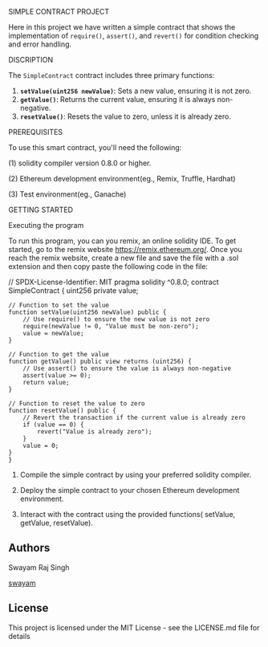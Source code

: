 SIMPLE CONTRACT PROJECT

Here in this project we have written a simple contract that shows the implementation of `require()`, `assert()`, and `revert()` for condition checking and error handling.

DISCRIPTION

The `SimpleContract` contract includes three primary functions:
1. **`setValue(uint256 newValue)`**: Sets a new value, ensuring it is not zero.
2. **`getValue()`**: Returns the current value, ensuring it is always non-negative.
3. **`resetValue()`**: Resets the value to zero, unless it is already zero.

 PREREQUISITES

 To use this smart contract, you'll need the following:
 
 (1) solidity compiler version 0.8.0 or higher.
 
 (2) Ethereum development environment(eg., Remix, Truffle, Hardhat)
 
 (3) Test environment(eg., Ganache)

GETTING STARTED

Executing the program

To run this program, you can you remix, an online solidity IDE. To get started, go to the remix website https://remix.ethereum.org/.
Once you reach the remix website, create a new file and save the file with a .sol extension and then copy paste the following code in the file:

// SPDX-License-Identifier: MIT
pragma solidity ^0.8.0;
contract SimpleContract {
    uint256 private value;

    // Function to set the value
    function setValue(uint256 newValue) public {
        // Use require() to ensure the new value is not zero
        require(newValue != 0, "Value must be non-zero");
        value = newValue;
    }

    // Function to get the value
    function getValue() public view returns (uint256) {
        // Use assert() to ensure the value is always non-negative
        assert(value >= 0);
        return value;
    }

    // Function to reset the value to zero
    function resetValue() public {
        // Revert the transaction if the current value is already zero
        if (value == 0) {
            revert("Value is already zero");
        }
        value = 0;
    }
    }



1. Compile the simple contract by using your preferred solidity compiler.
  
2. Deploy the simple contract to your chosen Ethereum development environment.
  
3. Interact with the contract using the provided functions( setValue, getValue, resetValue).

## Authors

Swayam Raj Singh

[swayam](https://academy.metacrafters.io/profile)


## License

This project is licensed under the MIT License - see the LICENSE.md file for details
